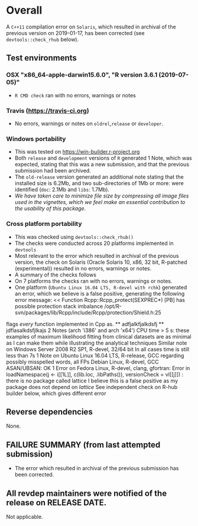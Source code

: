 # Overall #
A `C++11` compilation error on `Solaris`, which resulted in archival of the previous version on 2019-01-17,
has been corrected (see `devtools::check_rhub` below).

## Test environments ##
### OSX "x86_64-apple-darwin15.6.0", "R version 3.6.1 (2019-07-05)" ###
* `R CMD check` ran with no errors, warnings or notes
### Travis (https://travis-ci.org) ###
* No errors, warnings or notes on `oldrel`,`release` or `developer`. 
### Windows portability ###
* This was tested on https://win-builder.r-project.org 
* Both `release` and `development` versions of `R` generated 1 Note, which was expected, stating that this was a new submission, and that the previous submission had been archived. 
* The `old-release` version generated an additional note stating that the installed size is 6.2Mb, and two sub-directories of 1Mb or more: were identified (`doc`: 2.1Mb and `libs`: 1.7Mb). 
* _We have taken care to minimize file size by compressing all image files used in the vignettes, which we feel make an essential contribution to the usability of this package_.   
### Cross platform portability ###
* This was checked using `devtools::check_rhub()`
* The checks were conducted across 20 platforms implemented in `devtools`
* Most relevant to the error which resulted in archival of the previous version, the check on Solaris (Oracle Solaris 10, x86, 32 bit, R-patched (experimental)) resulted in no errors, warnings or notes.
* A summary of the checks follows
* On 7 platforms the checks ran with no errors, warnings or notes.
* One platform (`Ubuntu Linux 16.04 LTS, R-devel with rchk`) generated an error, which we believe is a false positive, generating the following error message:
<< Function Rcpp::Rcpp_protect(SEXPREC*)
    [PB] has possible protection stack imbalance /opt/R-svn/packages/lib/Rcpp/include/Rcpp/protection/Shield.h:25
>>
flags _every_ function implemented in Cpp as.
** adfjalkfjalkdsfj
** jdflasalkdsfjlkajs
2 Notes (arch 'i386' and arch 'x64') CPU time > 5 s: these examples of maximum likelihood fitting from clinical
      datasets are as minimal as I can make them while illustrating the analytical techniques
   Similar note on Windows Server 2008 R2 SP1, R-devel, 32/64 bit
   In all cases time is still less than 7s
   1 Note on Ubuntu Linux 16.04 LTS, R-release, GCC regarding possibly misspelled words, all FPs
   Debian Linux, R-devel, GCC ASAN/UBSAN: OK
   1 Error on Fedora Linux, R-devel, clang, gfortran: 
      Error in loadNamespace(j <- i[[1L]], c(lib.loc, .libPaths()), versionCheck = vI[[j]]) : 
      there is no package called lattice
      I believe this is a false positive as my package does not depend on *lattice*
      See independent check on R-hub builder below, which gives different error

## Reverse dependencies ##
None.

## FAILURE SUMMARY (from last attempted submission) ##
* The error which resulted in archival of the previous submission has been corrected.


## All revdep maintainers were notified of the release on RELEASE DATE. ##
Not applicable.
